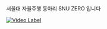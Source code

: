 서울대 자율주행 동아리 SNU ZERO 입니다

[![Video Label](http://img.youtube.com/vi/EEYO5-M3jzM/0.jpg)](https://youtu.be/EEYO5-M3jzM)
